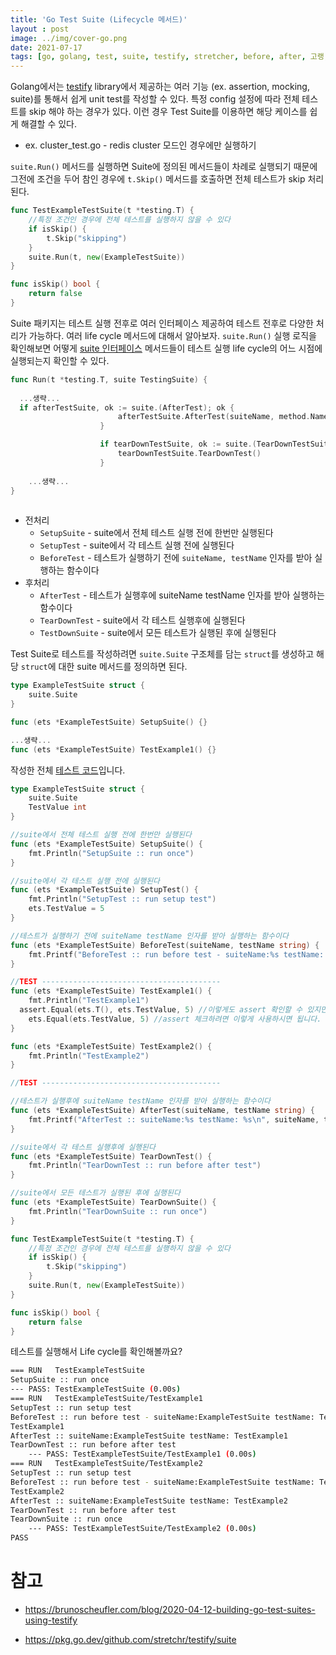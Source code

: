 ```yaml
---
title: 'Go Test Suite (Lifecycle 메서드)'
layout : post
image: ../img/cover-go.png
date: 2021-07-17
tags: [go, golang, test, suite, testify, stretcher, before, after, 고랭, 테스트, 유닛테스트]
---
```


Golang에서는 [testify](https://github.com/stretchr/testify) library에서 제공하는 여러 기능 (ex. assertion, mocking, suite)를 통해서 쉽게 unit test를 작성할 수 있다. 특정 config 설정에 따라 전체 테스트를 skip 해야 하는 경우가 있다. 이런 경우 Test Suite를 이용하면 해당 케이스를 쉽게 해결할 수 있다. 

- ex. cluster_test.go - redis cluster 모드인 경우에만 실행하기

`suite.Run()` 메서드를 실행하면 Suite에 정의된 메서드들이 차례로 실행되기 때문에 그전에 조건을 두어 참인 경우에 `t.Skip()` 메서드를 호출하면 전체 테스트가 skip 처리된다. 

```go
func TestExampleTestSuite(t *testing.T) {
	//특정 조건인 경우에 전체 테스트를 실행하지 않을 수 있다
	if isSkip() {
		t.Skip("skipping")
	}
	suite.Run(t, new(ExampleTestSuite))
}

func isSkip() bool {
	return false
}

```


Suite 패키지는 테스트 실행 전후로 여러 인터페이스 제공하여 테스트 전후로 다양한 처리가 가능하다. 여러 life cycle 메서드에 대해서 알아보자. `suite.Run()` 실행 로직을 확인해보면 어떻게 [suite 인터페이스](https://github.com/stretchr/testify/blob/master/suite/interfaces.go) 메서드들이 테스트 실행 life cycle의 어느 시점에 실행되는지 확인할 수 있다.

```go
func Run(t *testing.T, suite TestingSuite) {
  
  ...생략...
  if afterTestSuite, ok := suite.(AfterTest); ok {
						afterTestSuite.AfterTest(suiteName, method.Name)
					}

					if tearDownTestSuite, ok := suite.(TearDownTestSuite); ok {
						tearDownTestSuite.TearDownTest()
					}
  
    ...생략...
}
  
```

- 전처리
  - `SetupSuite` - suite에서 전체 테스트 실행 전에 한번만 실행된다
  - `SetupTest` - suite에서 각 테스트 실행 전에 실행된다
  - `BeforeTest` - 테스트가 실행하기 전에 `suiteName, testName` 인자를 받아 실행하는 함수이다
- 후처리
  - `AfterTest` - 테스트가 실행후에 suiteName testName 인자를 받아 실행하는 함수이다
  - `TearDownTest` - suite에서 각 테스트 실행후에 실행된다
  - `TestDownSuite` - suite에서 모든 테스트가 실행된 후에 실행된다

Test Suite로 테스트를 작성하려면 `suite.Suite` 구조체를 담는 `struct`를 생성하고 해당 `struct`에 대한 suite 메서드를 정의하면 된다.

```go
type ExampleTestSuite struct {
	suite.Suite
}

func (ets *ExampleTestSuite) SetupSuite() {}

...생략...
func (ets *ExampleTestSuite) TestExample1() {}

```



작성한 전체 [테스트 코드](https://github.com/kenshin579/tutorials-go/blob/master/go-testing/suite_test.go)입니다. 

```go
type ExampleTestSuite struct {
	suite.Suite
	TestValue int
}

//suite에서 전체 테스트 실행 전에 한번만 실행된다
func (ets *ExampleTestSuite) SetupSuite() {
	fmt.Println("SetupSuite :: run once")
}

//suite에서 각 테스트 실행 전에 실행된다
func (ets *ExampleTestSuite) SetupTest() {
	fmt.Println("SetupTest :: run setup test")
	ets.TestValue = 5
}

//테스트가 실행하기 전에 suiteName testName 인자를 받아 실행하는 함수이다
func (ets *ExampleTestSuite) BeforeTest(suiteName, testName string) {
	fmt.Printf("BeforeTest :: run before test - suiteName:%s testName: %s\n", suiteName, testName)
}

//TEST ----------------------------------------
func (ets *ExampleTestSuite) TestExample1() {
	fmt.Println("TestExample1")
  assert.Equal(ets.T(), ets.TestValue, 5) //이렇게도 assert 확인할 수 있지만, 
	ets.Equal(ets.TestValue, 5) //assert 체크하려면 이렇게 사용하시면 됩니다.
}

func (ets *ExampleTestSuite) TestExample2() {
	fmt.Println("TestExample2")
}

//TEST ----------------------------------------

//테스트가 실행후에 suiteName testName 인자를 받아 실행하는 함수이다
func (ets *ExampleTestSuite) AfterTest(suiteName, testName string) {
	fmt.Printf("AfterTest :: suiteName:%s testName: %s\n", suiteName, testName)
}

//suite에서 각 테스트 실행후에 실행된다
func (ets *ExampleTestSuite) TearDownTest() {
	fmt.Println("TearDownTest :: run before after test")
}

//suite에서 모든 테스트가 실행된 후에 실행된다
func (ets *ExampleTestSuite) TearDownSuite() {
	fmt.Println("TearDownSuite :: run once")
}

func TestExampleTestSuite(t *testing.T) {
	//특정 조건인 경우에 전체 테스트를 실행하지 않을 수 있다
	if isSkip() {
		t.Skip("skipping")
	}
	suite.Run(t, new(ExampleTestSuite))
}

func isSkip() bool {
	return false
}

```



테스트를 실행해서 Life cycle를 확인해볼까요? 

```bash
=== RUN   TestExampleTestSuite
SetupSuite :: run once
--- PASS: TestExampleTestSuite (0.00s)
=== RUN   TestExampleTestSuite/TestExample1
SetupTest :: run setup test
BeforeTest :: run before test - suiteName:ExampleTestSuite testName: TestExample1
TestExample1
AfterTest :: suiteName:ExampleTestSuite testName: TestExample1
TearDownTest :: run before after test
    --- PASS: TestExampleTestSuite/TestExample1 (0.00s)
=== RUN   TestExampleTestSuite/TestExample2
SetupTest :: run setup test
BeforeTest :: run before test - suiteName:ExampleTestSuite testName: TestExample2
TestExample2
AfterTest :: suiteName:ExampleTestSuite testName: TestExample2
TearDownTest :: run before after test
TearDownSuite :: run once
    --- PASS: TestExampleTestSuite/TestExample2 (0.00s)
PASS
```

# 참고

- https://brunoscheufler.com/blog/2020-04-12-building-go-test-suites-using-testify

- https://pkg.go.dev/github.com/stretchr/testify/suite

  






